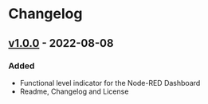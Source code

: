 # Changelog

## [v1.0.0] - 2022-08-08

### Added
- Functional level indicator for the Node-RED Dashboard
- Readme, Changelog and License

[v1.0.0]: https://github.com/patrickknabe/node-red-contrib-ui-simple-level/releases/tag/v1.0.0